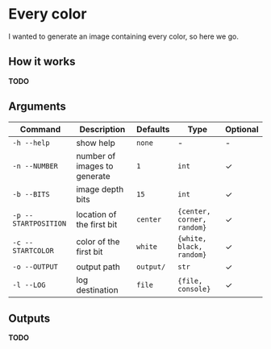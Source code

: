 # Every color

I wanted to generate an image containing every color, so here we go.

## How it works

**TODO**

## Arguments
| Command | Description | Defaults | Type | Optional |
|---|---|---|---|---|
| `-h --help` | show help | `none` | - | - |
| `-n --NUMBER` | number of images to generate | `1` | `int` | ✓ |
| `-b --BITS` | image depth bits | `15` | `int` | ✓ |
| `-p --STARTPOSITION` | location of the first bit  | `center` | `{center, corner, random}` | ✓ |
| `-c --STARTCOLOR` | color of the first bit | `white` | `{white, black, random}` | ✓ |
| `-o --OUTPUT` | output path | `output/` | `str` | ✓ |
| `-l --LOG` | log destination | `file` | `{file, console}` | ✓ |

## Outputs

**TODO**
